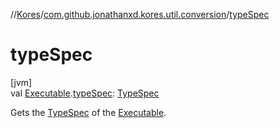 //[Kores](../../index.md)/[com.github.jonathanxd.kores.util.conversion](index.md)/[typeSpec](type-spec.md)

# typeSpec

[jvm]\
val [Executable](https://docs.oracle.com/javase/8/docs/api/java/lang/reflect/Executable.html).[typeSpec](type-spec.md): [TypeSpec](../com.github.jonathanxd.kores.base/-type-spec/index.md)

Gets the [TypeSpec](../com.github.jonathanxd.kores.base/-type-spec/index.md) of the [Executable](https://docs.oracle.com/javase/8/docs/api/java/lang/reflect/Executable.html).
